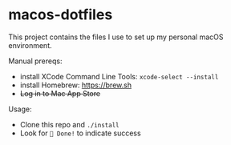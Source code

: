 # macos-dotfiles

This project contains the files I use to set up my personal macOS environment.

Manual prereqs:
- install XCode Command Line Tools: `xcode-select --install`
- install Homebrew: https://brew.sh
- ~~Log in to Mac App Store~~

Usage:
- Clone this repo and `./install`
- Look for `🎉 Done!` to indicate success
